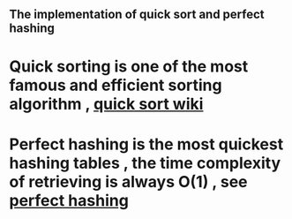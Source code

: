 ## The implementation of quick sort and perfect hashing
# Quick sorting is one of the most famous and efficient sorting algorithm , [quick sort wiki](https://en.wikipedia.org/wiki/Quicksort)
# Perfect hashing is the most quickest hashing tables , the time complexity of retrieving is always O(1) , see [perfect hashing](https://en.wikipedia.org/wiki/Perfect_hash_function)


